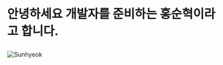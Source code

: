 
# 안녕하세요 개발자를 준비하는 홍순혁이라고 합니다.<p>

  ![Sunhyeok](https://github-readme-stats.vercel.app/api?username=sunhyeok&theme=radical&show_icons=true)

 
